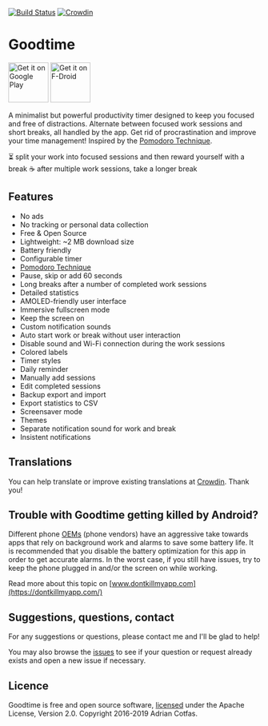 [![Build Status](https://travis-ci.org/adrcotfas/Goodtime.svg?branch=master)](https://travis-ci.org/adrcotfas/Goodtime) [![Crowdin](https://d322cqt584bo4o.cloudfront.net/goodtime/localized.svg)](https://crowdin.com/project/goodtime)

# Goodtime
[<img src="https://play.google.com/intl/en_us/badges/static/images/badges/en_badge_web_generic.png"
    alt="Get it on Google Play"
    height="80">](https://play.google.com/store/apps/details?id=com.apps.adrcotfas.goodtime&utm_source=global_co&utm_medium=prtnr&utm_content=Mar2515&utm_campaign=PartBadge&pcampaignid=MKT-Other-global-all-co-prtnr-py-PartBadge-Mar2515-1)
[<img src="https://fdroid.gitlab.io/artwork/badge/get-it-on.png"
    alt="Get it on F-Droid"
    height="80">](https://f-droid.org/packages/com.apps.adrcotfas.goodtime)

A minimalist but powerful productivity timer designed to keep you focused and free of distractions.
Alternate between focused work sessions and short breaks, all handled by the app.
Get rid of procrastination and improve your time management!
Inspired by the [Pomodoro Technique](https://en.wikipedia.org/wiki/Pomodoro_Technique).

⏳ split your work into focused sessions and then reward yourself with a break
☕ after multiple work sessions, take a longer break

## Features
- No ads
- No tracking or personal data collection
- Free & Open Source
- Lightweight: ~2 MB download size
- Battery friendly
- Configurable timer
- [Pomodoro Technique](https://en.wikipedia.org/wiki/Pomodoro_Technique)
- Pause, skip or add 60 seconds
- Long breaks after a number of completed work sessions
- Detailed statistics
- AMOLED-friendly user interface
- Immersive fullscreen mode
- Keep the screen on
- Custom notification sounds
- Auto start work or break without user interaction
- Disable sound and Wi-Fi connection during the work sessions
- Colored labels
- Timer styles
- Daily reminder
- Manually add sessions
- Edit completed sessions
- Backup export and import
- Export statistics to CSV
- Screensaver mode
- Themes
- Separate notification sound for work and break
- Insistent notifications

## Translations
You can help translate or improve existing translations at [Crowdin](https://crowdin.com/project/goodtime). Thank you!

## Trouble with Goodtime getting killed by Android?
Different phone [OEMs](https://en.wikipedia.org/wiki/Original_equipment_manufacturer) (phone vendors) have an aggressive take towards apps that rely on background work and alarms to save some battery life.
It is recommended that you disable the battery optimization for this app in order to get accurate alarms.
In the worst case, if you still have issues, try to keep the phone plugged in and/or the screen on while working.

Read more about this topic on [www.dontkillmyapp.com](https://dontkillmyapp.com/)

## Suggestions, questions, contact
For any suggestions or questions, please contact me and I'll be glad to help!

You may also browse the [issues](https://github.com/adrcotfas/Goodtime/issues) to see if your question or request already exists and open a new issue if necessary.

## Licence
Goodtime is free and open source software, [licensed](https://github.com/adrcotfas/Goodtime/blob/master/LICENCE.md) under the Apache License, Version 2.0.
Copyright 2016-2019 Adrian Cotfas.
